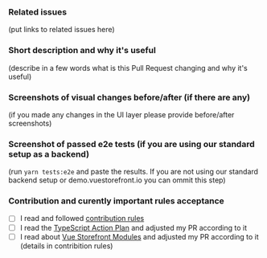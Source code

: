 ### Related issues

(put links to related issues here)

### Short description and why it's useful

(describe in a few words what is this Pull Request changing and why it's useful)

### Screenshots of visual changes before/after (if there are any)

(if you made any changes in the UI layer please provide before/after screenshots)

### Screenshot of passed e2e tests (if you are using our standard setup as a backend)

(run `yarn tests:e2e` and paste the results. If you are not using our standard backend setup or demo.vuestorefront.io you can ommit this step) 

### Contribution and curently important rules acceptance

- [ ] I read and followed [contribution rules](https://github.com/DivanteLtd/vue-storefront/blob/master/CONTRIBUTING.md)
- [ ] I read the [TypeScript Action Plan](https://github.com/DivanteLtd/vue-storefront/blob/master/doc/TypeScript%20Action%20Plan.md) and adjusted my PR according to it
- [ ] I read about [Vue Storefront Modules](https://github.com/DivanteLtd/vue-storefront/blob/master/doc/api-modules/about-modules.md) and adjusted my PR according to it (details in contribition rules)
